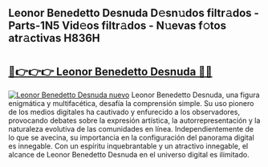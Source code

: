 ## Leonor Benedetto Desnuda D𝚎sn𝚞dos filtr𝚊dos - Parts-1N5 Vid𝚎os filtr𝚊dos - N𝚞evas f𝚘tos atr𝚊ctivas H836H

# <h2><a href="http://mb0hlmj.tromn.icu/?c=Leonor+Benedetto+Desnuda">🔗👉👉👉 Leonor Benedetto Desnuda 🔗🔗</a></h2>

[![Leonor Benedetto Desnuda nuevo](https://i.imgur.com/pEAQMta.gif)](http://mb0hlmj.tromn.icu/?c=Leonor+Benedetto+Desnuda)
Leonor Benedetto Desnuda, una figura enigmática y multifacética, desafía la comprensión simple. Su uso pionero de los medios digitales ha cautivado y enfurecido a los observadores, provocando debates sobre la expresión artística, la autorrepresentación y la naturaleza evolutiva de las comunidades en línea. Independientemente de lo que se avecina, su importancia en la configuración del panorama digital es innegable. Con un espíritu inquebrantable y un atractivo innegable, el alcance de Leonor Benedetto Desnuda en el universo digital es ilimitado.
